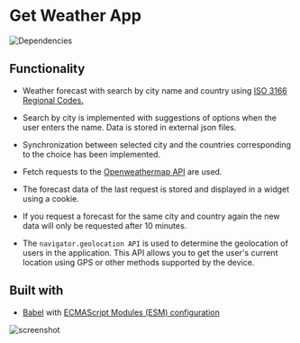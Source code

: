 # Get Weather App

![Dependencies](https://user-images.githubusercontent.com/112722061/221054510-8b208613-ee81-4e65-88a9-546c435eb4e6.png)

## Functionality

- Weather forecast with search by city name and country using [ISO 3166 Regional Codes.](https://github.com/lukes/ISO-3166-Countries-with-Regional-Codes)

- Search by city is implemented with suggestions of options when the user enters the name. Data is stored in external json files.

- Synchronization between selected city and the countries corresponding to the choice has been implemented.

- Fetch requests to the [Openweathermap API](https://openweathermap.org/api) are used.

- The forecast data of the last request is stored and displayed in a widget using a cookie.

- If you request a forecast for the same city and country again the new data will only be requested after 10 minutes.

- The `navigator.geolocation API` is used to determine the geolocation of users in the application. This API allows you to get the user's current location using GPS or other methods supported by the device.

## Built with

- [Babel](https://babeljs.io/) with [ECMAScript Modules (ESM) configuration](https://babeljs.io/docs/en/babel-preset-env)

![screenshot](https://user-images.githubusercontent.com/112722061/219881032-1ee83d61-f008-4cb6-a8fb-5499670e5841.png)
